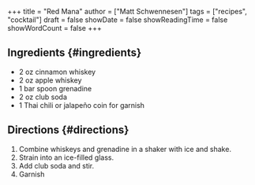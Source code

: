 +++
title = "Red Mana"
author = ["Matt Schwennesen"]
tags = ["recipes", "cocktail"]
draft = false
showDate = false
showReadingTime = false
showWordCount = false
+++

## Ingredients {#ingredients}

-   2 oz cinnamon whiskey
-   2 oz apple whiskey
-   1 bar spoon grenadine
-   2 oz club soda
-   1 Thai chili or jalapeño coin for garnish


## Directions {#directions}

1.  Combine whiskeys and grenadine in a shaker with ice and shake.
2.  Strain into an ice-filled glass.
3.  Add club soda and stir.
4.  Garnish
